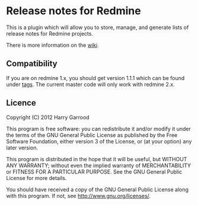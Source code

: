 # Release notes for Redmine

This is a plugin which will allow you to store, manage, and generate lists
of release notes for Redmine projects.

There is more information on the [wiki](https://github.com/hdgarrood/redmine_release_notes/wiki).

## Compatibility

If you are on redmine 1.x, you should get version 1.1.1 which can be
found under
[tags](https://github.com/hdgarrood/redmine_release_notes/tags). The
current master code will only work with redmine 2.x.

## Licence

Copyright (C) 2012  Harry Garrood

This program is free software: you can redistribute it and/or modify
it under the terms of the GNU General Public License as published by
the Free Software Foundation, either version 3 of the License, or
(at your option) any later version.

This program is distributed in the hope that it will be useful,
but WITHOUT ANY WARRANTY; without even the implied warranty of
MERCHANTABILITY or FITNESS FOR A PARTICULAR PURPOSE.  See the
GNU General Public License for more details.

You should have received a copy of the GNU General Public License
along with this program.  If not, see <http://www.gnu.org/licenses/>.
